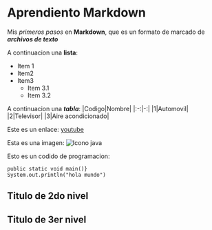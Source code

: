 # Aprendiento Markdown 

Mis _primeros pasos_ en __Markdown__, que es un formato de marcado de ___archivos de texto___ 

A continuacion una **lista**:

* Item 1
* Item2
* Item3
  - Item 3.1
  - Item 3.2

A continuacion una ***tabla***:
|Codigo|Nombre|
|:-:|-:|
|1|Automovil|
|2|Televisor| 
|3|Aire acondicionado| 

Este es un enlace: 
[youtube](https://www.youtube.com/watch?v=JRzWyHsLB50&list=RDJRzWyHsLB50&start_radio=1)

Esta es una imagen: 
![Icono java](https://www.oracle.com/img/tech/cb88-java-logo-001.jpg)

Esto es un codido de programacion: 

    public static void main()}
    System.out.println("hola mundo")
    
## Titulo de 2do nivel 
## Titulo de 3er nivel